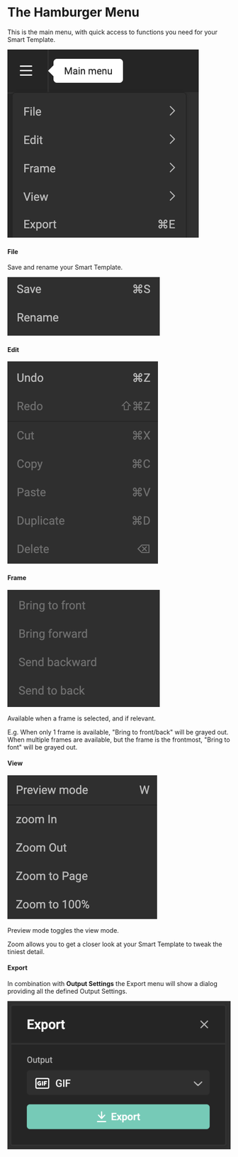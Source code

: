# The Hamburger Menu

This is the main menu, with quick access to functions you need for your Smart Template.

![screenshot](hamburger1.png)

#### File

Save and rename your Smart Template.

![screenshot](file.png)

#### Edit

![screenshot](edit.png)

#### Frame

![screenshot](frame.png)

Available when a frame is selected, and if relevant.

E.g. When only 1 frame is available, "Bring to front/back" will be grayed out.  
When multiple frames are available, but the frame is the frontmost, "Bring to font" will be grayed out.

#### View

![screenshot](view.png)

Preview mode toggles the view mode.

Zoom allows you to get a closer look at your Smart Template to tweak the tiniest detail.

#### Export

In combination with **Output Settings** the Export menu will show a dialog providing all the defined Output Settings.

![screenshot](exportdialog.png)
